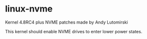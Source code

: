 # linux-nvme

Kernel 4.8RC4 plus NVME patches made by Andy Lutomirski 

This kernel should enable NVME drives to enter lower power states.
